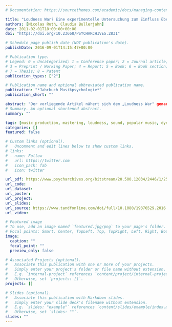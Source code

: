 ```yaml
---
# Documentation: https://sourcethemes.com/academic/docs/managing-content/

title: "Loudness War? Eine experimentelle Untersuchung zum Einfluss übersteigerter Dynamikkompression auf die Rezeption populärer Musik"
authors: [Nicolas Ruth, Claudia Bullerjahn]
date: 2011-02-01T18:00:00+00:00
doi: "https://doi.org/10.23668/PSYCHARCHIVES.2831"

# Schedule page publish date (NOT publication's date).
publishDate: 2016-09-01T14:15:47+00:00

# Publication type.
# Legend: 0 = Uncategorized; 1 = Conference paper; 2 = Journal article;
# 3 = Preprint / Working Paper; 4 = Report; 5 = Book; 6 = Book section;
# 7 = Thesis; 8 = Patent
publication_types: ["2"]

# Publication name and optional abbreviated publication name.
publication: "*Jahrbuch Musikpsychologie*"
publication_short: ""

abstract: "Der vorliegende Artikel nähert sich dem „Loudness War" genannten Phänomen, also der gesteigerten Dynamikkompression in der Post-Produktion von populärer Musik, und seinen Auswirkungen für die Rezeption. Die zentrale experimentelle Studie in dieser Arbeit beschäftigt sich in einem 2 x 2 Between-Subjects-Design mit der Wahrnehmung und Bewertung von verschiedenen populären Musikstücken. 56 Studierende (M = 22,8 Jahre, 69,6 % weiblich) hörten in zwei Gruppen jeweils die drei gleichen Lieder, davon das zweite oder dritte in einer übersteigerten Dynamikkompression. Als Messinstrument fungierte ein in Anlehnung an Maempel (2001) modifizierter Klanggestaltungsfragebogen sowie das SAM und der PANAS-d-state. Nur der an dritter Stelle präsentierte Song wurde in „lauter", also stark komprimierter Mischung hinsichtlich mehrerer Parameter signifikant schlechter bewertet als in konventioneller Mischung und hinterließ auch eine negativere Gefühlsanmutung."
# Summary. An optional shortened abstract.
summary: ""

tags: [music production, mastering, loudness, sound, popular music, dynamic]
categories: []
featured: false

# Custom links (optional).
#   Uncomment and edit lines below to show custom links.
# links:
# - name: Follow
#   url: https://twitter.com
#   icon_pack: fab
#   icon: twitter

url_pdf: https://www.psycharchives.org/bitstream/20.500.12034/2446/1/25_2015_05_RuthBullerjahn.pdf
url_code:
url_dataset:
url_poster:
url_project:
url_slides:
url_source: https://www.tandfonline.com/doi/full/10.1080/19376529.2016.1155710?scroll=top&needAccess=true
url_video:

# Featured image
# To use, add an image named `featured.jpg/png` to your page's folder.
# Focal points: Smart, Center, TopLeft, Top, TopRight, Left, Right, BottomLeft, Bottom, BottomRight.
image:
  caption: ""
  focal_point: ""
  preview_only: false

# Associated Projects (optional).
#   Associate this publication with one or more of your projects.
#   Simply enter your project's folder or file name without extension.
#   E.g. `internal-project` references `content/project/internal-project/index.md`.
#   Otherwise, set `projects: []`.
projects: []

# Slides (optional).
#   Associate this publication with Markdown slides.
#   Simply enter your slide deck's filename without extension.
#   E.g. `slides: "example"` references `content/slides/example/index.md`.
#   Otherwise, set `slides: ""`.
slides: ""
---
```

